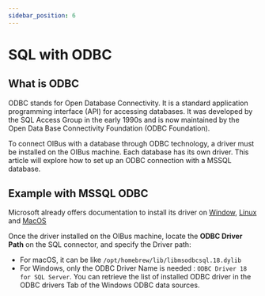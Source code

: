 ```yaml
---
sidebar_position: 6
---
```


# SQL with ODBC

## What is ODBC
ODBC stands for Open Database Connectivity. It is a standard application programming interface (API) for accessing 
databases. It was developed by the SQL Access Group in the early 1990s and is now maintained by the Open Data Base 
Connectivity Foundation (ODBC Foundation).

To connect OIBus with a database through ODBC technology, a driver must be installed on the OIBus machine. Each 
database has its own driver. This article will explore how to set up an ODBC connection with a MSSQL database.

## Example with MSSQL ODBC
Microsoft already offers documentation to install its driver on 
[Window](https://learn.microsoft.com/en-us/sql/connect/odbc/windows/microsoft-odbc-driver-for-sql-server-on-windows?view=sql-server-ver16), 
[Linux](https://learn.microsoft.com/en-us/sql/connect/odbc/linux-mac/installing-the-microsoft-odbc-driver-for-sql-server?view=sql-server-ver16) 
and [MacOS](https://learn.microsoft.com/en-us/sql/connect/odbc/linux-mac/install-microsoft-odbc-driver-sql-server-macos?view=sql-server-ver16)

Once the driver installed on the OIBus machine, locate the **ODBC Driver Path** on the SQL connector, and specify the 
Driver path:
 - For macOS, it can be like `/opt/homebrew/lib/libmsodbcsql.18.dylib`
 - For Windows, only the ODBC Driver Name is needed : `ODBC Driver 18 for SQL Server`. You can retrieve the list of 
installed ODBC driver in the ODBC drivers Tab of the Windows ODBC data sources.

